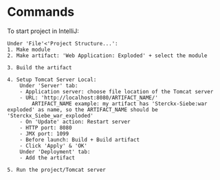 # Commands
To start project in IntelliJ:

    Under 'File'<'Project Structure...':
    1. Make module
    2. Make artifact: 'Web Application: Exploded' + select the module
    
    3. Build the artifact

    4. Setup Tomcat Server Local:
        Under 'Server' tab:
        - Application server: choose file location of the Tomcat server 
        - URL: 'http://localhost:8080/ARTIFACT_NAME/'
            ARTIFACT_NAME example: my artifact has 'Sterckx-Siebe:war exploded' as name, so the ARTIFACT_NAME should be 'Sterckx_Siebe_war_exploded'
        - On 'Update' action: Restart server
        - HTTP port: 8080
        - JMX port: 1099
        - Before launch: Build + Build artifact
        - Click 'Apply' & 'OK'
        Under 'Deployment' tab:
        - Add the artifact

    5. Run the project/Tomcat server

